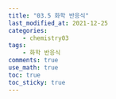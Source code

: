 ```yaml
---
title: "03.5 화학 반응식"
last_modified_at: 2021-12-25
categories:
    - chemistry03
tags:
    - 화학 반응식
comments: true
use_math: true
toc: true
toc_sticky: true
---
```

